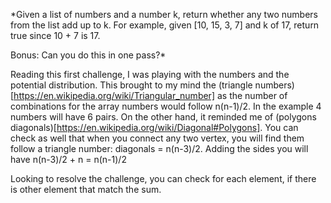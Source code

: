 *Given a list of numbers and a number k, return whether any two numbers from the list add up to k.
For example, given [10, 15, 3, 7] and k of 17, return true since 10 + 7 is 17.

Bonus: Can you do this in one pass?*

Reading this first challenge, I was playing with the numbers and the potential distribution. This brought to my mind the (triangle numbers)[https://en.wikipedia.org/wiki/Triangular_number] as the number of combinations for the array numbers would follow n(n-1)/2. In the example 4 numbers will have 6 pairs. On the other hand, it reminded me of (polygons diagonals)[https://en.wikipedia.org/wiki/Diagonal#Polygons]. You can check as well that when you connect any two vertex, you will find them follow a triangle number: diagonals = n(n-3)/2. Adding the sides you will have n(n-3)/2 + n = n(n-1)/2

Looking to resolve the challenge, you can check for each element, if there is other element that match the sum.